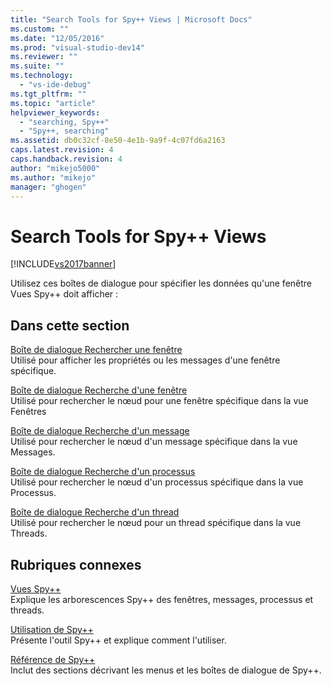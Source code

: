 ```yaml
---
title: "Search Tools for Spy++ Views | Microsoft Docs"
ms.custom: ""
ms.date: "12/05/2016"
ms.prod: "visual-studio-dev14"
ms.reviewer: ""
ms.suite: ""
ms.technology: 
  - "vs-ide-debug"
ms.tgt_pltfrm: ""
ms.topic: "article"
helpviewer_keywords: 
  - "searching, Spy++"
  - "Spy++, searching"
ms.assetid: db0c32cf-8e50-4e1b-9a9f-4c07fd6a2163
caps.latest.revision: 4
caps.handback.revision: 4
author: "mikejo5000"
ms.author: "mikejo"
manager: "ghogen"
---
```

# Search Tools for Spy++ Views
[!INCLUDE[vs2017banner](../code-quality/includes/vs2017banner.md)]

Utilisez ces boîtes de dialogue pour spécifier les données qu'une fenêtre Vues Spy\+\+ doit afficher :  
  
## Dans cette section  
 [Boîte de dialogue Rechercher une fenêtre](../debugger/find-window-dialog-box.md)  
 Utilisé pour afficher les propriétés ou les messages d'une fenêtre spécifique.  
  
 [Boîte de dialogue Recherche d'une fenêtre](../debugger/window-search-dialog-box.md)  
 Utilisé pour rechercher le nœud pour une fenêtre spécifique dans la vue Fenêtres  
  
 [Boîte de dialogue Recherche d'un message](../debugger/message-search-dialog-box.md)  
 Utilisé pour rechercher le nœud d'un message spécifique dans la vue Messages.  
  
 [Boîte de dialogue Recherche d'un processus](../debugger/process-search-dialog-box.md)  
 Utilisé pour rechercher le nœud d'un processus spécifique dans la vue Processus.  
  
 [Boîte de dialogue Recherche d'un thread](../debugger/thread-search-dialog-box.md)  
 Utilisé pour rechercher le nœud pour un thread spécifique dans la vue Threads.  
  
## Rubriques connexes  
 [Vues Spy\+\+](../debugger/spy-increment-views.md)  
 Explique les arborescences Spy\+\+ des fenêtres, messages, processus et threads.  
  
 [Utilisation de Spy\+\+](../debugger/using-spy-increment.md)  
 Présente l'outil Spy\+\+ et explique comment l'utiliser.  
  
 [Référence de Spy\+\+](../debugger/spy-increment-reference.md)  
 Inclut des sections décrivant les menus et les boîtes de dialogue de Spy\+\+.